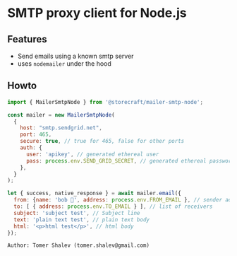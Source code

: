 # SMTP proxy client for Node.js

## Features
- Send emails using a known smtp server
- uses `nodemailer` under the hood

## Howto

```js
import { MailerSmtpNode } from '@storecraft/mailer-smtp-node';

const mailer = new MailerSmtpNode(
  {
    host: "smtp.sendgrid.net",
    port: 465,
    secure: true, // true for 465, false for other ports
    auth: {
      user: 'apikey', // generated ethereal user
      pass: process.env.SEND_GRID_SECRET, // generated ethereal password
    },  
  }
);

let { success, native_response } = await mailer.email({
  from: {name: 'bob 👻', address: process.env.FROM_EMAIL }, // sender address
  to: [ { address: process.env.TO_EMAIL } ], // list of receivers
  subject: 'subject test', // Subject line
  text: 'plain text test', // plain text body
  html: '<p>html test</p>', // html body
});

```

```text
Author: Tomer Shalev (tomer.shalev@gmail.com)
```